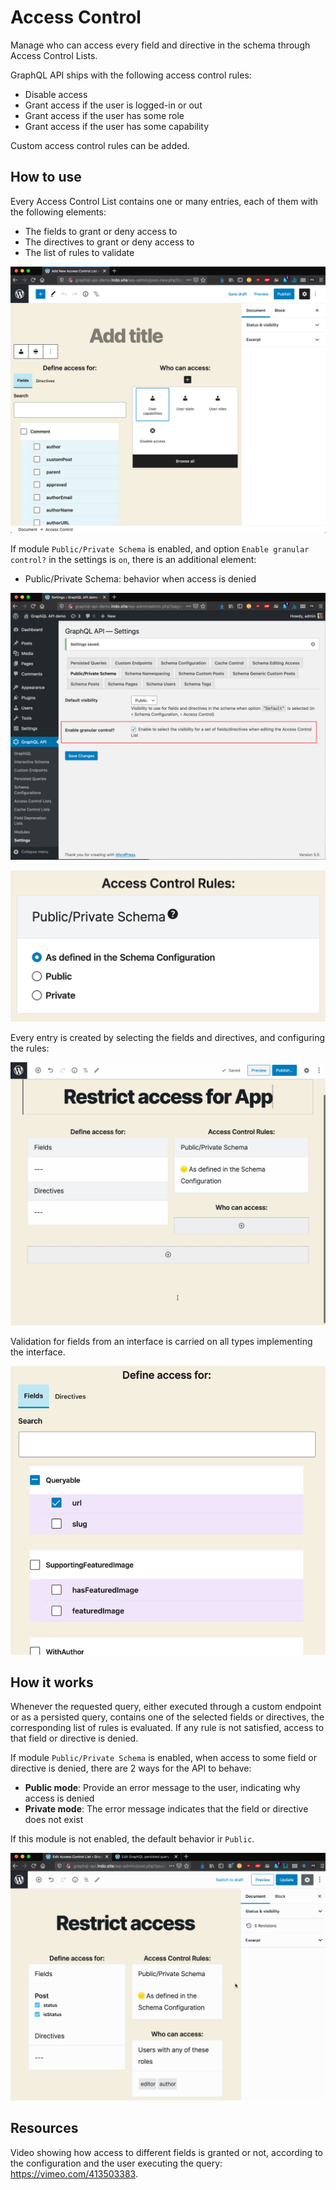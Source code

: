 # Access Control

Manage who can access every field and directive in the schema through Access Control Lists.

GraphQL API ships with the following access control rules:

- Disable access
- Grant access if the user is logged-in or out
- Grant access if the user has some role
- Grant access if the user has some capability

Custom access control rules can be added.

## How to use

Every Access Control List contains one or many entries, each of them with the following elements:

- The fields to grant or deny access to
- The directives to grant or deny access to
- The list of rules to validate

<a href="../../images/access-control-list.png" target="_blank">![Creating an Access Control List](../../images/access-control-list.png "Creating an Access Control List")</a>

If module `Public/Private Schema` is enabled, and option `Enable granular control?` in the settings is `on`, there is an additional element:

- Public/Private Schema: behavior when access is denied

<a href="../../images/settings-enable-granular-control.png" target="_blank">![Enable granular control?](../../images/settings-enable-granular-control.png "Enable granular control?")</a>

<a href="../../images/public-private-individual-control.png" target="_blank">![Creating an Access Control List](../../images/public-private-individual-control.png "Creating an Access Control List")</a>

Every entry is created by selecting the fields and directives, and configuring the rules:

<a href="../../images/access-control.gif" target="_blank">![Creating an Access Control List](../../images/access-control.gif "Creating an Access Control List")</a>

Validation for fields from an interface is carried on all types implementing the interface.

<a href="../../images/selecting-field-from-interface.png" target="_blank">![Creating an Access Control List](../../images/selecting-field-from-interface.png "Selecting a field from an interface")</a>

## How it works

Whenever the requested query, either executed through a custom endpoint or as a persisted query, contains one of the selected fields or directives, the corresponding list of rules is evaluated. If any rule is not satisfied, access to that field or directive is denied.

If module `Public/Private Schema` is enabled, when access to some field or directive is denied, there are 2 ways for the API to behave:

- **Public mode**: Provide an error message to the user, indicating why access is denied
- **Private mode**: The error message indicates that the field or directive does not exist

If this module is not enabled, the default behavior ir `Public`.

<a href="../../images/public-private-schema.gif" target="_blank">![Public/Private schema](../../images/public-private-schema.gif "Public/Private schema")</a>

## Resources

Video showing how access to different fields is granted or not, according to the configuration and the user executing the query: https://vimeo.com/413503383.
